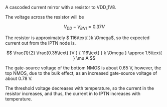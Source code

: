 


A cascoded current mirror with a resistor to VDD\_1V8. 

The voltage across the resistor will be 

$$ V_{DD} - V_{BN1} \approx 0.37 V $$

The resistor is approximately $ 116\text{ }k \Omega$, so the expected current out
from the IPTN node is.

$$ \frac{1}{2} \frac{0.35\text{ }V } { 116\text{ } k \Omega } \approx 1.5\text{ } \mu A $$

The gate-source voltage of the bottom NMOS is about 0.65 V, however, the top
NMOS, due to the bulk effect, as an increased gate-source voltage of about 0.78 V.

The threshold voltage decreases with temperature, so the current in the resistor
increases, and thus, the current in to IPTN increases with temperature.
